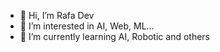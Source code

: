 - 👋 Hi, I’m Rafa Dev
- 👀 I’m interested in AI, Web, ML...
- 🌱 I’m currently learning AI, Robotic and others

<!---
Rafa-Dev-tech/Rafa-Dev-tech is a ✨ special ✨ repository because its `README.md` (this file) appears on your GitHub profile.
You can click the Preview link to take a look at your changes.
--->
